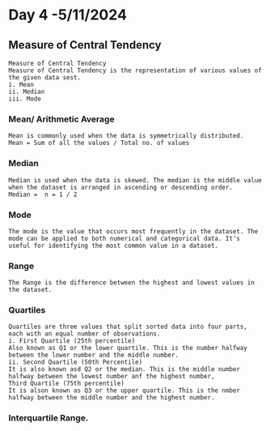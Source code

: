 # Day 4 -5/11/2024
## Measure of Central Tendency
```
Measure of Central Tendency
Measure of Central Tendency is the representation of various values of the given data sest.
i. Mean
ii. Median
iii. Mode
```
### Mean/ Arithmetic Average
```
Mean is commonly used when the data is symmetrically distributed.
Mean = Sum of all the values / Total no. of values                                                                                           
```
### Median
```
Median is used when the data is skewed. The median is the middle value when the dataset is arranged in ascending or descending order.
Median =  n = 1 / 2
```
### Mode
```
The mode is the value that occurs most frequently in the dataset. The mode can be applied to both numerical and categorical data. It's useful for identifying the most common value in a dataset.
```
### Range
```
The Range is the difference between the highest and lowest values in the dataset.
```
### Quartiles
```
Quartiles are three values that split sorted data into four parts, each with an equal number of observations.
i. First Quartile (25th percentile)
Also known as Q1 or the lower quartile. This is the number halfway between the lower number and the middle number.
ii. Second Quartile (50th Percentile)
It is also known asd Q2 or the median. This is the middle number halfway between the lowest number anf the highest number,
Third Quartile (75th percentile)
It is alson known as Q3 or the upper quartile. This is the nmber halfway between the middle number and the highest number.
```
### Interquartile Range.                                                                                                            
